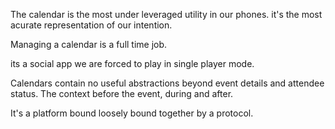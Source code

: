The calendar is the most under leveraged utility in our phones. it's the most acurate representation of our intention. 

Managing a calendar is a full time job. 

its a social app we are forced to play in single player mode. 

Calendars contain no useful abstractions beyond event details and attendee status. The context before the event, during and after. 

It's a platform bound loosely bound together by a protocol. 

